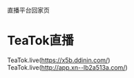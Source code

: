 直播平台回家页
# TeaTok直播
TeaTok.live(https://x5b.ddinin.com/)
<br>
TeaTok.live(http://app.xn--lb2a513a.com/)
